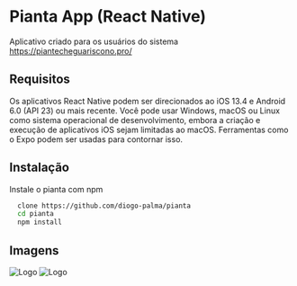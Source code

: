 
# Pianta App (React Native)
Aplicativo criado para os usuários do sistema https://piantecheguariscono.pro/

## Requisitos

Os aplicativos React Native podem ser direcionados ao iOS 13.4 e Android 6.0 (API 23) ou mais recente. Você pode usar Windows, macOS ou Linux como sistema operacional de desenvolvimento, embora a criação e execução de aplicativos iOS sejam limitadas ao macOS. Ferramentas como o Expo podem ser usadas para contornar isso.

## Instalação

Instale o pianta com npm

```bash
  clone https://github.com/diogo-palma/pianta
  cd pianta
  npm install 
```

## Imagens
![Logo]([https://imgbox.com/FxhEnqPS](https://images2.imgbox.com/be/6c/ElRjKGZv_o.jpg)https://images2.imgbox.com/be/6c/ElRjKGZv_o.jpg)
![Logo]([https://imgbox.com/ElRjKGZv](https://images2.imgbox.com/2a/f7/FxhEnqPS_o.jpg)https://images2.imgbox.com/2a/f7/FxhEnqPS_o.jpg)	

